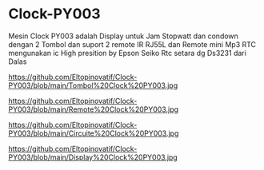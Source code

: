 # Clock-PY003
Mesin Clock PY003 adalah Display untuk Jam Stopwatt dan condown dengan 2 Tombol dan suport 2 remote IR  RJ55L dan Remote mini Mp3
RTC mengunakan ic High presition by Epson Seiko Rtc setara dg Ds3231 dari Dalas

https://github.com/Eltopinovatif/Clock-PY003/blob/main/Tombol%20Clock%20PY003.jpg

https://github.com/Eltopinovatif/Clock-PY003/blob/main/Remote%20Clock%20PY003.jpg

https://github.com/Eltopinovatif/Clock-PY003/blob/main/Circuite%20Clock%20PY003.jpg

https://github.com/Eltopinovatif/Clock-PY003/blob/main/Display%20Clock%20PY003.jpg
